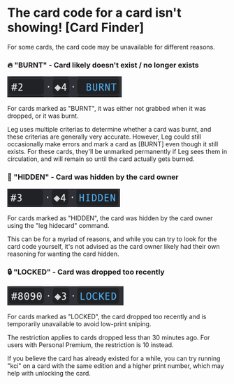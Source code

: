 # The card code for a card isn't showing! \[Card Finder]

For some cards, the card code may be unavailable for different reasons.

### 🔥 "BURNT" - Card likely doesn't exist / no longer exists

![](<../.gitbook/assets/image (37).png>)

For cards marked as "BURNT", it was either not grabbed when it was dropped, or it was burnt.

Leg uses multiple criterias to determine whether a card was burnt, and these criterias are generally very accurate. However, Leg could still occasionally make errors and mark a card as \[BURNT] even though it still exists. For these cards, they'll be unmarked permanently if Leg sees them in circulation, and will remain so until the card actually gets burned.

### 🫥 "HIDDEN" - Card was hidden by the card owner

![](<../.gitbook/assets/image (8).png>)

For cards marked as "HIDDEN", the card was hidden by the card owner using the "leg hidecard" command.

This can be for a myriad of reasons, and while you can try to look for the card code yourself, it's not advised as the card owner likely had their own reasoning for wanting the card hidden.

### 🔒 "LOCKED" - Card was dropped too recently

![](<../.gitbook/assets/image (31).png>)

For cards marked as "LOCKED", the card dropped too recently and is temporarily unavailable to avoid low-print sniping.

The restriction applies to cards dropped less than 30 minutes ago. For users with Personal Premium, the restriction is 10 instead.

If you believe the card has already existed for a while, you can try running "kci" on a card with the same edition and a higher print number, which may help with unlocking the card.
